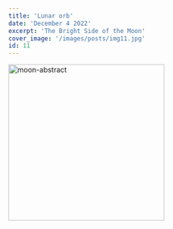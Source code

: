 ```yaml
---
title: 'Lunar orb'
date: 'December 4 2022'
excerpt: 'The Bright Side of the Moon'
cover_image: '/images/posts/img11.jpg'
id: 11
---
```


<img src='/images/posts/img11.jpg' width='310' alt='moon-abstract' />

